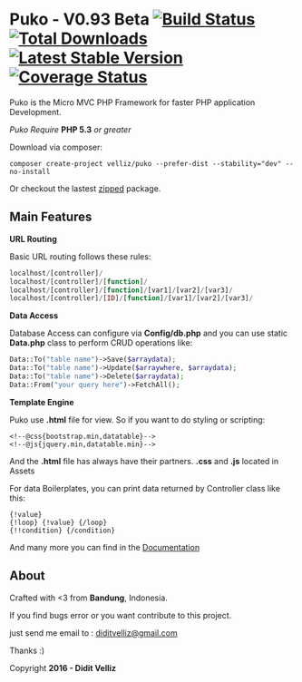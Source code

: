 # Puko - V0.93 Beta [![Build Status](https://travis-ci.org/Velliz/puko.svg?branch=master)](https://travis-ci.org/Velliz/puko) [![Total Downloads](https://poser.pugx.org/velliz/puko/downloads)](https://packagist.org/packages/velliz/puko) [![Latest Stable Version](https://poser.pugx.org/velliz/puko/v/stable)](https://packagist.org/packages/velliz/puko) [![Coverage Status](https://coveralls.io/repos/github/Velliz/puko/badge.svg?branch=master)](https://coveralls.io/github/Velliz/puko?branch=master)

Puko is the Micro MVC PHP Framework for faster PHP application Development.

*Puko Require* **PHP 5.3** *or greater*

Download via composer:
```
composer create-project velliz/puko --prefer-dist --stability="dev" --no-install
```
Or checkout the lastest [zipped](https://github.com/Velliz/puko/releases) package.

## Main Features

**URL Routing**

Basic URL routing follows these rules:
```PHP
localhost/[controller]/
localhost/[controller]/[function]/
localhost/[controller]/[function]/[var1]/[var2]/[var3]/
localhost/[controller]/[ID]/[function]/[var1]/[var2]/[var3]/
```
**Data Access**

Database Access can configure via **Config/db.php** and you can use static **Data.php** class to perform CRUD operations like:
```PHP
Data::To("table name")->Save($arraydata);
Data::To("table name")->Update($arraywhere, $arraydata);
Data::To("table name")->Delete($arraydata);
Data::From("your query here")->FetchAll();
```
**Template Engine**

Puko use **.html** file for view. So if you want to do styling or scripting:
```
<!--@css{bootstrap.min,datatable}-->
<!--@js{jquery.min,datatable.min}-->
```
And the **.html** file has always have their partners. **.css** and **.js** located in Assets

For data Boilerplates, you can print data returned by Controller class like this:
```
{!value}
{!loop} {!value} {/loop}
{!!condition} {/condition}
```

And many more you can find in the [Documentation](https://github.com/Velliz/puko/wiki/Welcome-to-Puko-Docs)

## About

Crafted with <3 from **Bandung**, Indonesia.

If you find bugs error or you want contribute to this project. 

just send me email to : diditvelliz@gmail.com 

Thanks :)

Copyright **2016 - Didit Velliz**
